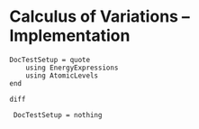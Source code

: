# Calculus of Variations – Implementation

```@meta
DocTestSetup = quote
    using EnergyExpressions
    using AtomicLevels
end
```

```@docs
diff
```

```@meta
 DocTestSetup = nothing
```
